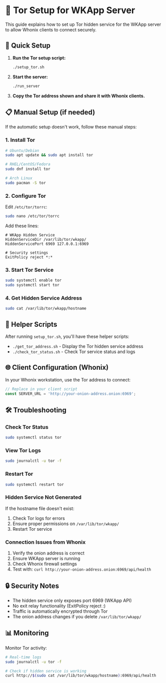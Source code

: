 # 🧅 Tor Setup for WKApp Server

This guide explains how to set up Tor hidden service for the WKApp server to allow Whonix clients to connect securely.

## 🚀 Quick Setup

1. **Run the Tor setup script:**
   ```bash
   ./setup_tor.sh
   ```

2. **Start the server:**
   ```bash
   ./run_server
   ```

3. **Copy the Tor address shown and share it with Whonix clients.**

## 📋 Manual Setup (if needed)

If the automatic setup doesn't work, follow these manual steps:

### 1. Install Tor
```bash
# Ubuntu/Debian
sudo apt update && sudo apt install tor

# RHEL/CentOS/Fedora
sudo dnf install tor

# Arch Linux
sudo pacman -S tor
```

### 2. Configure Tor
Edit `/etc/tor/torrc`:
```bash
sudo nano /etc/tor/torrc
```

Add these lines:
```
# WKApp Hidden Service
HiddenServiceDir /var/lib/tor/wkapp/
HiddenServicePort 6969 127.0.0.1:6969

# Security settings
ExitPolicy reject *:*
```

### 3. Start Tor Service
```bash
sudo systemctl enable tor
sudo systemctl start tor
```

### 4. Get Hidden Service Address
```bash
sudo cat /var/lib/tor/wkapp/hostname
```

## 🔧 Helper Scripts

After running `setup_tor.sh`, you'll have these helper scripts:

- `./get_tor_address.sh` - Display the Tor hidden service address
- `./check_tor_status.sh` - Check Tor service status and logs

## 🌐 Client Configuration (Whonix)

In your Whonix workstation, use the Tor address to connect:

```javascript
// Replace in your client script
const SERVER_URL = 'http://your-onion-address.onion:6969';
```

## 🛠️ Troubleshooting

### Check Tor Status
```bash
sudo systemctl status tor
```

### View Tor Logs
```bash
sudo journalctl -u tor -f
```

### Restart Tor
```bash
sudo systemctl restart tor
```

### Hidden Service Not Generated
If the hostname file doesn't exist:
1. Check Tor logs for errors
2. Ensure proper permissions on `/var/lib/tor/wkapp/`
3. Restart Tor service

### Connection Issues from Whonix
1. Verify the onion address is correct
2. Ensure WKApp server is running
3. Check Whonix firewall settings
4. Test with: `curl http://your-onion-address.onion:6969/api/health`

## 🔒 Security Notes

- The hidden service only exposes port 6969 (WKApp API)
- No exit relay functionality (ExitPolicy reject *:*)
- Traffic is automatically encrypted through Tor
- The onion address changes if you delete `/var/lib/tor/wkapp/`

## 📊 Monitoring

Monitor Tor activity:
```bash
# Real-time logs
sudo journalctl -u tor -f

# Check if hidden service is working
curl http://$(sudo cat /var/lib/tor/wkapp/hostname):6969/api/health
```